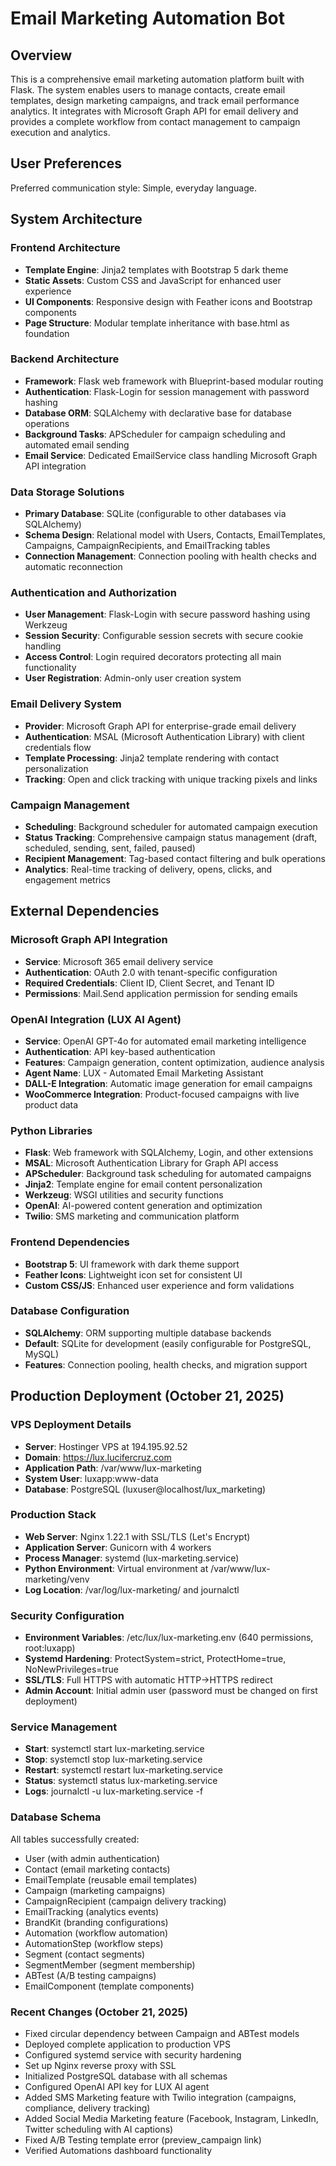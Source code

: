 # Email Marketing Automation Bot

## Overview

This is a comprehensive email marketing automation platform built with Flask. The system enables users to manage contacts, create email templates, design marketing campaigns, and track email performance analytics. It integrates with Microsoft Graph API for email delivery and provides a complete workflow from contact management to campaign execution and analytics.

## User Preferences

Preferred communication style: Simple, everyday language.

## System Architecture

### Frontend Architecture
- **Template Engine**: Jinja2 templates with Bootstrap 5 dark theme
- **Static Assets**: Custom CSS and JavaScript for enhanced user experience
- **UI Components**: Responsive design with Feather icons and Bootstrap components
- **Page Structure**: Modular template inheritance with base.html as foundation

### Backend Architecture
- **Framework**: Flask web framework with Blueprint-based modular routing
- **Authentication**: Flask-Login for session management with password hashing
- **Database ORM**: SQLAlchemy with declarative base for database operations
- **Background Tasks**: APScheduler for campaign scheduling and automated email sending
- **Email Service**: Dedicated EmailService class handling Microsoft Graph API integration

### Data Storage Solutions
- **Primary Database**: SQLite (configurable to other databases via SQLAlchemy)
- **Schema Design**: Relational model with Users, Contacts, EmailTemplates, Campaigns, CampaignRecipients, and EmailTracking tables
- **Connection Management**: Connection pooling with health checks and automatic reconnection

### Authentication and Authorization
- **User Management**: Flask-Login with secure password hashing using Werkzeug
- **Session Security**: Configurable session secrets with secure cookie handling
- **Access Control**: Login required decorators protecting all main functionality
- **User Registration**: Admin-only user creation system

### Email Delivery System
- **Provider**: Microsoft Graph API for enterprise-grade email delivery
- **Authentication**: MSAL (Microsoft Authentication Library) with client credentials flow
- **Template Processing**: Jinja2 template rendering with contact personalization
- **Tracking**: Open and click tracking with unique tracking pixels and links

### Campaign Management
- **Scheduling**: Background scheduler for automated campaign execution
- **Status Tracking**: Comprehensive campaign status management (draft, scheduled, sending, sent, failed, paused)
- **Recipient Management**: Tag-based contact filtering and bulk operations
- **Analytics**: Real-time tracking of delivery, opens, clicks, and engagement metrics

## External Dependencies

### Microsoft Graph API Integration
- **Service**: Microsoft 365 email delivery service
- **Authentication**: OAuth 2.0 with tenant-specific configuration
- **Required Credentials**: Client ID, Client Secret, and Tenant ID
- **Permissions**: Mail.Send application permission for sending emails

### OpenAI Integration (LUX AI Agent)
- **Service**: OpenAI GPT-4o for automated email marketing intelligence
- **Authentication**: API key-based authentication
- **Features**: Campaign generation, content optimization, audience analysis
- **Agent Name**: LUX - Automated Email Marketing Assistant
- **DALL-E Integration**: Automatic image generation for email campaigns
- **WooCommerce Integration**: Product-focused campaigns with live product data

### Python Libraries
- **Flask**: Web framework with SQLAlchemy, Login, and other extensions
- **MSAL**: Microsoft Authentication Library for Graph API access
- **APScheduler**: Background task scheduling for automated campaigns
- **Jinja2**: Template engine for email content personalization
- **Werkzeug**: WSGI utilities and security functions
- **OpenAI**: AI-powered content generation and optimization
- **Twilio**: SMS marketing and communication platform

### Frontend Dependencies
- **Bootstrap 5**: UI framework with dark theme support
- **Feather Icons**: Lightweight icon set for consistent UI
- **Custom CSS/JS**: Enhanced user experience and form validations

### Database Configuration
- **SQLAlchemy**: ORM supporting multiple database backends
- **Default**: SQLite for development (easily configurable for PostgreSQL, MySQL)
- **Features**: Connection pooling, health checks, and migration support

## Production Deployment (October 21, 2025)

### VPS Deployment Details
- **Server**: Hostinger VPS at 194.195.92.52
- **Domain**: https://lux.lucifercruz.com
- **Application Path**: /var/www/lux-marketing
- **System User**: luxapp:www-data
- **Database**: PostgreSQL (luxuser@localhost/lux_marketing)

### Production Stack
- **Web Server**: Nginx 1.22.1 with SSL/TLS (Let's Encrypt)
- **Application Server**: Gunicorn with 4 workers
- **Process Manager**: systemd (lux-marketing.service)
- **Python Environment**: Virtual environment at /var/www/lux-marketing/venv
- **Log Location**: /var/log/lux-marketing/ and journalctl

### Security Configuration
- **Environment Variables**: /etc/lux/lux-marketing.env (640 permissions, root:luxapp)
- **Systemd Hardening**: ProtectSystem=strict, ProtectHome=true, NoNewPrivileges=true
- **SSL/TLS**: Full HTTPS with automatic HTTP→HTTPS redirect
- **Admin Account**: Initial admin user (password must be changed on first deployment)

### Service Management
- **Start**: systemctl start lux-marketing.service
- **Stop**: systemctl stop lux-marketing.service
- **Restart**: systemctl restart lux-marketing.service
- **Status**: systemctl status lux-marketing.service
- **Logs**: journalctl -u lux-marketing.service -f

### Database Schema
All tables successfully created:
- User (with admin authentication)
- Contact (email marketing contacts)
- EmailTemplate (reusable email templates)
- Campaign (marketing campaigns)
- CampaignRecipient (campaign delivery tracking)
- EmailTracking (analytics events)
- BrandKit (branding configurations)
- Automation (workflow automation)
- AutomationStep (workflow steps)
- Segment (contact segments)
- SegmentMember (segment membership)
- ABTest (A/B testing campaigns)
- EmailComponent (template components)

### Recent Changes (October 21, 2025)
- Fixed circular dependency between Campaign and ABTest models
- Deployed complete application to production VPS
- Configured systemd service with security hardening
- Set up Nginx reverse proxy with SSL
- Initialized PostgreSQL database with all schemas
- Configured OpenAI API key for LUX AI agent
- Added SMS Marketing feature with Twilio integration (campaigns, compliance, delivery tracking)
- Added Social Media Marketing feature (Facebook, Instagram, LinkedIn, Twitter scheduling with AI captions)
- Fixed A/B Testing template error (preview_campaign link)
- Verified Automations dashboard functionality